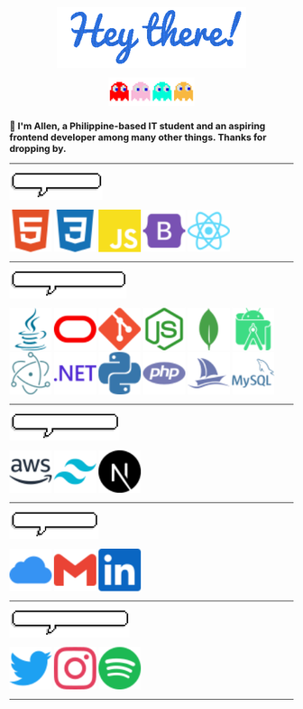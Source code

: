 <p align="center">
  <img src="./gif/hey-there.gif" />
</p>

<p align="center">
  <img src="./gif/pacman-ghosts.gif" height=50/>
</p>

### 👋 I'm Allen, a Philippine-based IT student and an aspiring frontend developer among many other things. Thanks for dropping by.

---

<img src="./gif/im-skilled-in-using.gif" height=50/>

<img src="./svg/html5.svg" height=75/> <img src="./svg/css3.svg" height=75/> <img src="./svg/javascript.svg" height=75/> <img src="./svg/bootstrap.svg" height=75/> <img src="./svg/react.svg" height=75/>

---

<img src="./gif/i-have-experienced-using.gif" height=50/>

<img src="./svg/java.svg" height=75/> <img src="./svg/oracle.svg" height=75/> <img src="./svg/git.svg" height=75/> <img src="./svg/nodedotjs.svg" height=75/> <img src="./svg/mongodb.svg" height=75/> <img src="./svg/androidstudio.svg" height=75/> <img src="./svg/electron.svg" height=75/> <img src="./svg/dotnet.svg" height=75/> <img src="./svg/python.svg" height=75/> <img src="./svg/php.svg" height=75/> <img src="./svg/phpmyadmin.svg" height=75/> <img src="./svg/mysql.svg" height=75/>

---

<img src="./gif/im-currently-learning.gif" height=50/>

<img src="./svg/amazonaws.svg" height=75/> <img src="./svg/tailwindcss.svg" height=75/> <img src="./svg/nextdotjs.svg" height=75/>

---

<img src="./gif/reach-me-through.gif" height=50/>

<a href="mailto:allen.1120@icloud.com" target="blank"><img src="./svg/icloud.svg" height=75/></a> <a href="mailto:royallen.nidoy.iics@ust.edu.ph" target="blank"><img src="./svg/gmail.svg" height=75/></a> <a href="https://www.linkedin.com/in/alnxcix" target="blank"><img src="./svg/linkedin.svg" height=75/></a>

---

<img src="./gif/check-out-my-other-links.gif" height=50/>

<a href="https://www.twitter.com/alnxcix" target="blank"><img src="./svg/twitter.svg" height=75/></a> <a href="https://www.instagram.com/alnxcix" target="blank"><img src="./svg/instagram.svg" height=75/></a> <a href="https://open.spotify.com/user/alnxcix?si=0ec063e243634d9d" target="blank"><img src="./svg/spotify.svg" height=75/></a>

---

<!-- Sources -->
<!-- Pacman GIF: https://fuckyeah-pixels.tumblr.com/post/32184582652 -->
<!-- Icons: https://simpleicons.org/ -->

